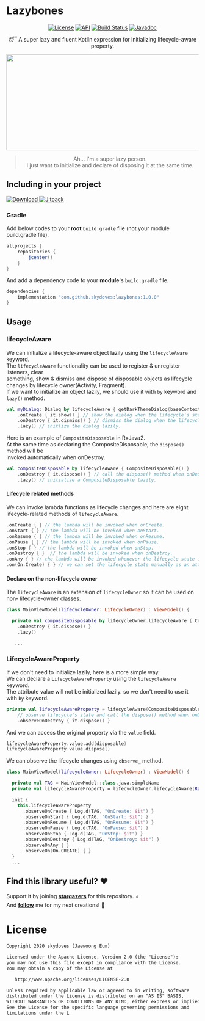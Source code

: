 # Lazybones

<p align="center">
  <a href="https://opensource.org/licenses/Apache-2.0"><img alt="License" src="https://img.shields.io/badge/License-Apache%202.0-blue.svg"/></a>
  <a href="https://android-arsenal.com/api?level=15"><img alt="API" src="https://img.shields.io/badge/API-15%2B-brightgreen.svg?style=flat"/></a>
  <a href="https://travis-ci.com/skydoves/Lazybones"><img alt="Build Status" src="https://travis-ci.com/skydoves/Lazybones.svg?branch=master"/></a>
   <a href="https://skydoves.github.io/libraries/lazybones/javadoc/lazybones/com.skydoves.lazybones/index.html"><img alt="Javadoc" src="https://img.shields.io/badge/Javadoc-Lazybones-yellow"/></a>
</p>

<p align="center">
😴 A super lazy and fluent Kotlin expression for initializing lifecycle-aware property.
</p>

<p align="center">
<img src="https://user-images.githubusercontent.com/24237865/72087678-38b2e280-334c-11ea-9ce5-f1e3049fddba.png" width="734" height="251"/>
</p>

> <p align="center">Ah... I'm a super lazy person. <br>I just want to initialize and declare of disposing it at the same time. </p>

## Including in your project
[![Download](https://api.bintray.com/packages/devmagician/maven/lazybones/images/download.svg) ](https://bintray.com/devmagician/maven/lazybones/_latestVersion)
[![Jitpack](https://jitpack.io/v/skydoves/Lazybones.svg)](https://jitpack.io/#skydoves/Lazybones)
### Gradle 
Add below codes to your **root** `build.gradle` file (not your module build.gradle file).
```gradle
allprojects {
    repositories {
        jcenter()
    }
}
```
And add a dependency code to your **module**'s `build.gradle` file.
```gradle
dependencies {
    implementation "com.github.skydoves:lazybones:1.0.0"
}
```

## Usage
### lifecycleAware
We can initialize a lifecycle-aware object lazily using the `lifecycleAware` keyword. <br>
The `lifecycleAware` functionality can be used to register & unregister listeners, clear <br>something, show & dismiss and dispose of disposable objects as lifecycle changes by lifecycle owner(Activity, Fragment).<br>
If we want to initialize an object lazily, we should use it with `by` keyword and  `lazy()` method.
```kotlin
val myDialog: Dialog by lifecycleAware { getDarkThemeDialog(baseContext) }
    .onCreate { it.show() } // show the dialog when the lifecycle's state is onCreate.
    .onDestroy { it.dismiss() } // dismiss the dialog when the lifecycle's state is onDestroy.
    .lazy() // initlize the dialog lazily.
```

Here is an example of `CompositeDisposable` in RxJava2. <br>
At the same time as declaring the CompositeDisposable, the `dispose()` method will be <br>invoked automatically when onDestroy.

```kotlin
val compositeDisposable by lifecycleAware { CompositeDisposable() }
    .onDestroy { it.dispose() } // call the dispose() method when onDestroy this activity.
    .lazy() // initialize a CompositeDisposable lazily.
```
#### Lifecycle related methods
We can invoke lambda functions as lifecycle changes and here are eight lifecycle-related methods of `lifecycleAware`.
```kotlin
.onCreate { } // the lambda will be invoked when onCreate.
.onStart { } // the lambda will be invoked when onStart.
.onResume { } // the lambda will be invoked when onResume.
.onPause { } // the lambda will be invoked when onPause.
.onStop { } // the lambda will be invoked when onStop.
.onDestroy { }  // the lambda will be invoked when onDestroy.
.onAny { } // the lambda will be invoked whenever the lifecycle state is changed.
.on(On.Create) { } // we can set the lifecycle state manually as an attribute.
```
#### Declare on the non-lifecycle owner
The `lifecycleAware` is an extension of `lifecycleOwner` so it can be used on non- lifecycle-owner classes.
```kotlin
class MainViewModel(lifecycleOwner: LifecycleOwner) : ViewModel() {

  private val compositeDisposable by lifecycleOwner.lifecycleAware { CompositeDisposable() }
    .onDestroy { it.dispose() }
    .lazy()

   ...
```

### LifecycleAwareProperty
If we don't need to initialize lazily, here is a more simple way.<br>
We can declare a `LifecycleAwareProperty` using the `lifecycleAware` keyword.<br> The attribute value will not be initialized lazily. so we don't need to use it with `by` keyword.<br>
```kotlin
private val lifecycleAwareProperty = lifecycleAware(CompositeDisposable())
    // observe lifecycle's state and call the dispose() method when onDestroy  
    .observeOnDestroy { it.dispose() }
```
And we can access the original property via the `value` field.
```kotlin
lifecycleAwareProperty.value.add(disposable)
lifecycleAwareProperty.value.dispose()
```

We can observe the lifecycle changes using `observe_` method.<br>
```kotlin
class MainViewModel(lifecycleOwner: LifecycleOwner) : ViewModel() {

  private val TAG = MainViewModel::class.java.simpleName
  private val lifecycleAwareProperty = lifecycleOwner.lifecycleAware(Rabbit())

  init {
    this.lifecycleAwareProperty
      .observeOnCreate { Log.d(TAG, "OnCreate: $it") }
      .observeOnStart { Log.d(TAG, "OnStart: $it") }
      .observeOnResume { Log.d(TAG, "OnResume: $it") }
      .observeOnPause { Log.d(TAG, "OnPause: $it") }
      .observeOnStop { Log.d(TAG, "OnStop: $it") }
      .observeOnDestroy { Log.d(TAG, "OnDestroy: $it") }
      .observeOnAny { }
      .observeOn(On.CREATE) { }
  }
  ...
```


## Find this library useful? :heart:
Support it by joining __[stargazers](https://github.com/skydoves/Lazybones/stargazers)__ for this repository. :star:<br>
And __[follow](https://github.com/skydoves)__ me for my next creations! 🤩

# License
```xml
Copyright 2020 skydoves (Jaewoong Eum)

Licensed under the Apache License, Version 2.0 (the "License");
you may not use this file except in compliance with the License.
You may obtain a copy of the License at

   http://www.apache.org/licenses/LICENSE-2.0

Unless required by applicable law or agreed to in writing, software
distributed under the License is distributed on an "AS IS" BASIS,
WITHOUT WARRANTIES OR CONDITIONS OF ANY KIND, either express or implied.
See the License for the specific language governing permissions and
limitations under the L
